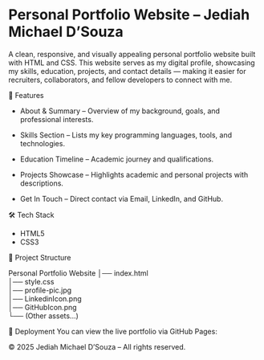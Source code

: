 # Personal Portfolio Website – Jediah Michael D’Souza

A clean, responsive, and visually appealing personal portfolio website built with HTML and CSS.
This website serves as my digital profile, showcasing my skills, education, projects, and contact details — making it easier for recruiters, collaborators, and fellow developers to connect with me.

📌 Features
- About & Summary – Overview of my background, goals, and professional interests.

- Skills Section – Lists my key programming languages, tools, and technologies.

- Education Timeline – Academic journey and qualifications.

- Projects Showcase – Highlights academic and personal projects with descriptions.

- Get In Touch – Direct contact via Email, LinkedIn, and GitHub.


🛠 Tech Stack
- HTML5
- CSS3


📂 Project Structure

Personal Portfolio Website
│── index.html       
│── style.css         
│── profile-pic.jpg   
│── LinkedinIcon.png  
│── GitHubIcon.png    
└── (Other assets...)


🚀 Deployment
You can view the live portfolio via GitHub Pages:

© 2025 Jediah Michael D’Souza – All rights reserved.
